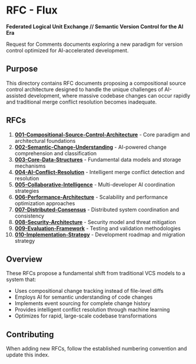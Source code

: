 # RFC - Flux

**Federated Logical Unit Exchange // Semantic Version Control for the AI Era**

Request for Comments documents exploring a new paradigm for version control optimized for AI-accelerated development.

## Purpose

This directory contains RFC documents proposing a compositional source control architecture designed to handle the unique challenges of AI-assisted development, where massive codebase changes can occur rapidly and traditional merge conflict resolution becomes inadequate.

## RFCs

1. [**001-Compositional-Source-Control-Architecture**](001-Compositional-Source-Control-Architecture.md) - Core paradigm and architectural foundations
2. [**002-Semantic-Change-Understanding**](002-Semantic-Change-Understanding.md) - AI-powered change comprehension and classification
3. [**003-Core-Data-Structures**](003-Core-Data-Structures.md) - Fundamental data models and storage mechanisms
4. [**004-AI-Conflict-Resolution**](004-AI-Conflict-Resolution.md) - Intelligent merge conflict detection and resolution
5. [**005-Collaborative-Intelligence**](005-Collaborative-Intelligence.md) - Multi-developer AI coordination strategies
6. [**006-Performance-Architecture**](006-Performance-Architecture.md) - Scalability and performance optimization approaches
7. [**007-Distributed-Consensus**](007-Distributed-Consensus.md) - Distributed system coordination and consistency
8. [**008-Security-Architecture**](008-Security-Architecture.md) - Security model and threat mitigation
9. [**009-Evaluation-Framework**](009-Evaluation-Framework.md) - Testing and validation methodologies
10. [**010-Implementation-Strategy**](010-Implementation-Strategy.md) - Development roadmap and migration strategy

## Overview

These RFCs propose a fundamental shift from traditional VCS models to a system that:

- Uses compositional change tracking instead of file-level diffs
- Employs AI for semantic understanding of code changes
- Implements event sourcing for complete change history
- Provides intelligent conflict resolution through machine learning
- Optimizes for rapid, large-scale codebase transformations

## Contributing

When adding new RFCs, follow the established numbering convention and update this index.